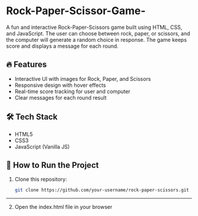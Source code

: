 # Rock-Paper-Scissor-Game-
A fun and interactive Rock-Paper-Scissors game built using HTML, CSS, and JavaScript. The user can choose between rock, paper, or scissors, and the computer will generate a random choice in response. The game keeps score and displays a message for each round.

## 🔥 Features

- Interactive UI with images for Rock, Paper, and Scissors
- Responsive design with hover effects
- Real-time score tracking for user and computer
- Clear messages for each round result

## 🛠️ Tech Stack

- HTML5
- CSS3
- JavaScript (Vanilla JS)

## 🚀 How to Run the Project

1. Clone this repository:
   ```bash
   git clone https://github.com/your-username/rock-paper-scissors.git
---
2. Open the index.html file in your browser
